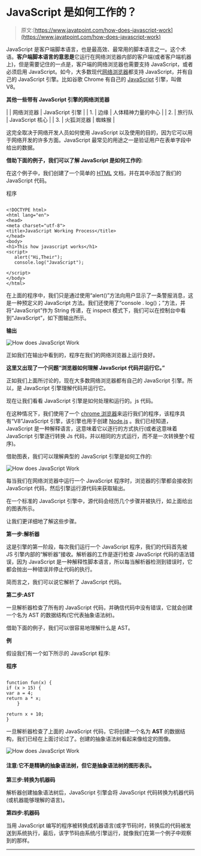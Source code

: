 # JavaScript 是如何工作的？

> 原文:[https://www.javatpoint.com/how-does-javascript-work](https://www.javatpoint.com/how-does-javascript-work)

JavaScript 是客户端脚本语言，也是最高效、最常用的脚本语言之一。这个术语。**客户端脚本语言的意思是**它运行在网络浏览器内部的客户端(或者客户端机器上)，但是需要记住的一点是，客户端的网络浏览器也需要支持 JavaScript，或者必须启用 JavaScript。如今，大多数现代[网络浏览器](https://www.javatpoint.com/browsers)都支持 JavaScript，并有自己的 JavaScript 引擎。比如谷歌 Chrome 有自己的 [JavaScript](https://www.javatpoint.com/javascript-tutorial) 引擎，叫做 V8。

**其他一些带有 JavaScript 引擎的网络浏览器**

|  | 网络浏览器 | JavaScript 引擎 |
| 1. | 边缘 | 人体精神力量的中心 |
| 2. | 旅行队 | JavaScript 核心 |
| 3. | 火狐浏览器 | 蜘蛛猴 |

这完全取决于网络开发人员如何使用 JavaScript 以及使用的目的，因为它可以用于网络开发的许多方面。JavaScript 最常见的用途之一是验证用户在表单字段中给出的数据。

**借助下面的例子，我们可以了解 JavaScript 是如何工作的:**

在这个例子中，我们创建了一个简单的 [HTML](https://www.javatpoint.com/browsers) 文档，并在其中添加了我们的 JavaScript 代码。

程序

```

<!DOCTYPE html>
<html lang="en">
<head>
<meta charset="utf-8">
<title>JavaScript Working Process</title>
</head>
<body>
<h1>This how javascript works</h1>
<script>
   alert("Hi,Their");
   console.log("JavaScript");

</script>
</body>
</html>

```

在上面的程序中，我们只是通过使用“alert()”方法向用户显示了一条警报消息，这是一种预定义的 JavaScript 方法。我们还使用了“console . log()；”方法，并将“JavaScript”作为 String 传递，在 inspect 模式下，我们可以在控制台中看到“JavaScript”，如下图输出所示。

**输出**

![How does JavaScript Work](../Images/b27b295b85c10f16afff52404afb603e.png)

正如我们在输出中看到的，程序在我们的网络浏览器上运行良好。

**这里又出现了一个问题“浏览器如何理解 JavaScript 代码并运行它。”**

正如我们上面所讨论的，现在大多数网络浏览器都有自己的 JavaScript 引擎。所以，是 JavaScript 引擎理解代码并运行它。

现在让我们看看 JavaScript 引擎是如何处理和运行的。js 代码。

在这种情况下，我们使用了一个 [chrome 浏览器](https://www.javatpoint.com/google-chrome)来运行我们的程序，该程序具有“V8”JavaScript 引擎，该引擎也用于创建 [Node.js](https://www.javatpoint.com/nodejs-tutorial) 。我们已经知道，JavaScript 是一种解释语言，这意味着它以逐行的方式执行(或者这意味着 JavaScript 引擎逐行转换 Js 代码，并以相同的方式运行，而不是一次转换整个程序)。

借助图表，我们可以理解典型的 JavaScript 引擎是如何工作的:

![How does JavaScript Work](../Images/097a067869cd497c71386127b14caf6c.png)

每当我们在网络浏览器中运行一个 JavaScript 程序时，浏览器的引擎都会接收到 JavaScript 代码，然后引擎运行源代码来获取输出。

在一个标准的 JavaScript 引擎中，源代码会经历几个步骤并被执行，如上面给出的图表所示。

让我们更详细地了解这些步骤。

**第一步:解析器**

这是引擎的第一阶段，每次我们运行一个 JavaScript 程序，我们的代码首先被 JS 引擎内部的“解析器”接收。解析器的工作是逐行检查 JavaScript 代码的语法错误，因为 JavaScript 是一种解释性脚本语言，所以每当解析器检测到错误时，它都会抛出一种错误并停止代码的执行。

简而言之，我们可以说它解析了 JavaScript 代码。

**第二步:AST**

一旦解析器检查了所有的 JavaScript 代码，并确信代码中没有错误，它就会创建一个名为 AST 的数据结构(它代表抽象语法树)。

借助下面的例子，我们可以很容易地理解什么是 AST。

**例**

假设我们有一个如下所示的 JavaScript 程序:

**程序**

```

function fun(x) {
if (x > 15) {
var a = 4;
return a * x;
    }

return x + 10;
}

```

一旦解析器检查了上面的 JavaScript 代码，它将创建一个名为 **AST** 的数据结构，我们已经在上面讨论过了。创建的抽象语法树看起来像给定的图像。

![How does JavaScript Work](../Images/1f99b769893502ae106e31e74d4ea4ee.png)

#### 注意:它不是精确的抽象语法树，但它是抽象语法树的图形表示。

**第三步:转换为机器码**

解析器创建抽象语法树后，JavaScript 引擎会将 JavaScript 代码转换为机器代码(或机器能够理解的语言)。

**第四步:机器码**

当用 JavaScript 编写的程序被转换成机器语言(或字节码)时，转换后的代码被发送到系统执行，最后，该字节码由系统/引擎运行，就像我们在第一个例子中观察到的那样。

* * *